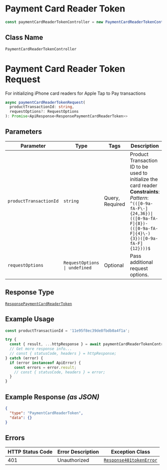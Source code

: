 # Payment Card Reader Token

```ts
const paymentCardReaderTokenController = new PaymentCardReaderTokenController(client);
```

## Class Name

`PaymentCardReaderTokenController`


# Payment Card Reader Token Request

For initializing iPhone card readers for Apple Tap to Pay transactions

```ts
async paymentCardReaderTokenRequest(
  productTransactionId: string,
  requestOptions?: RequestOptions
): Promise<ApiResponse<ResponsePaymentCardReaderToken>>
```

## Parameters

| Parameter | Type | Tags | Description |
|  --- | --- | --- | --- |
| `productTransactionId` | `string` | Query, Required | Product Transaction ID to be used to initialize the card reader<br>**Constraints**: *Pattern*: `^(([0-9a-fA-F\-]{24,36})\|(([0-9a-fA-F]{8})-(([0-9a-fA-F]{4}\-){3})([0-9a-fA-F]{12})))$` |
| `requestOptions` | `RequestOptions \| undefined` | Optional | Pass additional request options. |

## Response Type

[`ResponsePaymentCardReaderToken`](../../doc/models/response-payment-card-reader-token.md)

## Example Usage

```ts
const productTransactionId = '11e95f8ec39de8fbdb0a4f1a';

try {
  const { result, ...httpResponse } = await paymentCardReaderTokenController.paymentCardReaderTokenRequest(productTransactionId);
  // Get more response info...
  // const { statusCode, headers } = httpResponse;
} catch (error) {
  if (error instanceof ApiError) {
    const errors = error.result;
    // const { statusCode, headers } = error;
  }
}
```

## Example Response *(as JSON)*

```json
{
  "type": "PaymentCardReaderToken",
  "data": {}
}
```

## Errors

| HTTP Status Code | Error Description | Exception Class |
|  --- | --- | --- |
| 401 | Unauthorized | [`Response401tokenError`](../../doc/models/response-401-token-error.md) |

